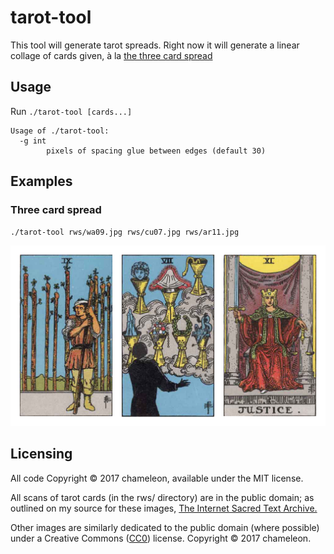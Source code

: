 # tarot-tool

This tool will generate tarot spreads. Right now it will generate a linear collage of
cards given, à la [the three card spread](https://www.daily-tarot-girl.com/tarot-card-spreads/3-card-tarot-spread-past-present-future/)

## Usage

Run `./tarot-tool [cards...]`

~~~~~~
Usage of ./tarot-tool:
  -g int
    	pixels of spacing glue between edges (default 30)
~~~~~~

## Examples

### Three card spread

`./tarot-tool rws/wa09.jpg rws/cu07.jpg rws/ar11.jpg`

![An example image showing a three-card spread](example/ex1.png)

## Licensing

All code Copyright © 2017 chameleon, available under the MIT license.

All scans of tarot cards (in the rws/ directory) are in the public domain; as
outlined on my source for these images,
[The Internet Sacred Text Archive.](http://www.sacred-texts.com/tarot/index.htm)

Other images are similarly dedicated to the public domain (where possible)
under a Creative Commons
([CC0](https://creativecommons.org/publicdomain/zero/1.0/legalcode))
license. Copyright © 2017 chameleon.
